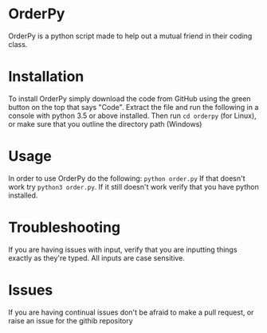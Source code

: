 # OrderPy
OrderPy is a python script made to help out a mutual friend in their coding class.
# Installation
To install OrderPy simply download the code from GitHub using the green button on the top that says "Code". Extract the file and run the following in a console with python 3.5 or above installed. Then run `cd orderpy` (for Linux), or make sure that you outline the directory path (Windows)
# Usage
In order to use OrderPy do the following:
`python order.py`
If that doesn't work try `python3 order.py`. If it still doesn't work verify that you have python installed. 
# Troubleshooting
If you are having issues with input, verify that you are inputting things exactly as they're typed. All inputs are case sensitive. 
# Issues
If you are having continual issues don't be afraid to make a pull request, or raise an issue for the githib repository

